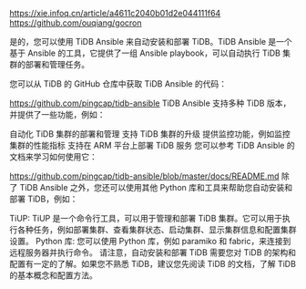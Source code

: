 https://xie.infoq.cn/article/a4611c2040b01d2e044111f64
https://github.com/ouqiang/gocron




是的，您可以使用 TiDB Ansible 来自动安装和部署 TiDB。TiDB Ansible 是一个基于 Ansible 的工具，它提供了一组 Ansible playbook，可以自动执行 TiDB 集群的部署和管理任务。

您可以从 TiDB 的 GitHub 仓库中获取 TiDB Ansible 的代码：

https://github.com/pingcap/tidb-ansible
TiDB Ansible 支持多种 TiDB 版本，并提供了一些功能，例如：

自动化 TiDB 集群的部署和管理
支持 TiDB 集群的升级
提供监控功能，例如监控集群的性能指标
支持在 ARM 平台上部署 TiDB 服务
您可以参考 TiDB Ansible 的文档来学习如何使用它：

https://github.com/pingcap/tidb-ansible/blob/master/docs/README.md
除了 TiDB Ansible 之外，您还可以使用其他 Python 库和工具来帮助您自动安装和部署 TiDB，例如：

TiUP: TiUP 是一个命令行工具，可以用于管理和部署 TiDB 集群。它可以用于执行各种任务，例如部署集群、查看集群状态、启动集群、显示集群信息和配置集群设置。
Python 库: 您可以使用 Python 库，例如 paramiko 和 fabric，来连接到远程服务器并执行命令。
请注意，自动安装和部署 TiDB 需要您对 TiDB 的架构和配置有一定的了解。如果您不熟悉 TiDB，建议您先阅读 TiDB 的文档，了解 TiDB 的基本概念和配置方法。
